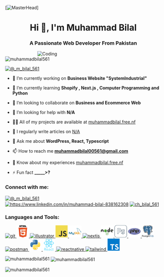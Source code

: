 [![MasterHead](https://www.wpexplorer.com/wp-content/uploads/beginner-dev-skills.png)]

<h1 align="center">Hi 👋, I'm Muhammad Bilal</h1>
<h3 align="center">A Passionate Web Developer From Pakistan</h3>
<img align="right" alt="Coding" width="400" src="https://cdn.dribbble.com/users/1162077/screenshots/3848914/programmer.gif">


<p align="left"> <img src="https://komarev.com/ghpvc/?username=muhammadbilal561&label=Profile%20views&color=0e75b6&style=flat" alt="muhammadbilal561" /> </p>

<p align="left"> <a href="https://twitter.com/@_m_bilal_561" target="blank"><img src="https://img.shields.io/twitter/follow/@_m_bilal_561?logo=twitter&style=for-the-badge" alt="@_m_bilal_561" /></a> </p>

- 🔭 I’m currently working on **Business Website "SystemIndustrial"**

- 🌱 I’m currently learning **Shopify , Next.js , Computer Programming and Python**

- 👯 I’m looking to collaborate on **Business and Ecommerce Web**

- 🤝 I’m looking for help with **N/A**

- 👨‍💻 All of my projects are available at [muhammadbilal.free.nf](muhammadbilal.free.nf)

- 📝 I regularly write articles on [N/A](N/A)

- 💬 Ask me about **WordPress, React, Typescript**

- 📫 How to reach me **muhammadbilal00561@gmail.com**

- 📄 Know about my experiences [muhammadbilal.free.nf](muhammadbilal.free.nf)

- ⚡ Fun fact **_____>?**

<h3 align="left">Connect with me:</h3>
<p align="left">
<a href="https://twitter.com/@_m_bilal_561" target="blank"><img align="center" src="https://raw.githubusercontent.com/rahuldkjain/github-profile-readme-generator/master/src/images/icons/Social/twitter.svg" alt="@_m_bilal_561" height="30" width="40" /></a>
<a href="https://linkedin.com/in/https://www.linkedin.com/in/muhammad-bilal-838162308" target="blank"><img align="center" src="https://raw.githubusercontent.com/rahuldkjain/github-profile-readme-generator/master/src/images/icons/Social/linked-in-alt.svg" alt="https://www.linkedin.com/in/muhammad-bilal-838162308" height="30" width="40" /></a>
<a href="https://instagram.com/ch_bilal_561" target="blank"><img align="center" src="https://raw.githubusercontent.com/rahuldkjain/github-profile-readme-generator/master/src/images/icons/Social/instagram.svg" alt="ch_bilal_561" height="30" width="40" /></a>
</p>

<h3 align="left">Languages and Tools:</h3>
<p align="left"> <a href="https://git-scm.com/" target="_blank" rel="noreferrer"> <img src="https://www.vectorlogo.zone/logos/git-scm/git-scm-icon.svg" alt="git" width="40" height="40"/> </a> <a href="https://www.w3.org/html/" target="_blank" rel="noreferrer"> <img src="https://raw.githubusercontent.com/devicons/devicon/master/icons/html5/html5-original-wordmark.svg" alt="html5" width="40" height="40"/> </a> <a href="https://www.adobe.com/in/products/illustrator.html" target="_blank" rel="noreferrer"> <img src="https://www.vectorlogo.zone/logos/adobe_illustrator/adobe_illustrator-icon.svg" alt="illustrator" width="40" height="40"/> </a> <a href="https://developer.mozilla.org/en-US/docs/Web/JavaScript" target="_blank" rel="noreferrer"> <img src="https://raw.githubusercontent.com/devicons/devicon/master/icons/javascript/javascript-original.svg" alt="javascript" width="40" height="40"/> </a> <a href="https://www.mysql.com/" target="_blank" rel="noreferrer"> <img src="https://raw.githubusercontent.com/devicons/devicon/master/icons/mysql/mysql-original-wordmark.svg" alt="mysql" width="40" height="40"/> </a> <a href="https://nextjs.org/" target="_blank" rel="noreferrer"> <img src="https://cdn.worldvectorlogo.com/logos/nextjs-2.svg" alt="nextjs" width="40" height="40"/> </a> <a href="https://nodejs.org" target="_blank" rel="noreferrer"> <img src="https://raw.githubusercontent.com/devicons/devicon/master/icons/nodejs/nodejs-original-wordmark.svg" alt="nodejs" width="40" height="40"/> </a> <a href="https://www.photoshop.com/en" target="_blank" rel="noreferrer"> <img src="https://raw.githubusercontent.com/devicons/devicon/master/icons/photoshop/photoshop-line.svg" alt="photoshop" width="40" height="40"/> </a> <a href="https://www.php.net" target="_blank" rel="noreferrer"> <img src="https://raw.githubusercontent.com/devicons/devicon/master/icons/php/php-original.svg" alt="php" width="40" height="40"/> </a> <a href="https://www.postgresql.org" target="_blank" rel="noreferrer"> <img src="https://raw.githubusercontent.com/devicons/devicon/master/icons/postgresql/postgresql-original-wordmark.svg" alt="postgresql" width="40" height="40"/> </a> <a href="https://postman.com" target="_blank" rel="noreferrer"> <img src="https://www.vectorlogo.zone/logos/getpostman/getpostman-icon.svg" alt="postman" width="40" height="40"/> </a> <a href="https://www.python.org" target="_blank" rel="noreferrer"> <img src="https://raw.githubusercontent.com/devicons/devicon/master/icons/python/python-original.svg" alt="python" width="40" height="40"/> </a> <a href="https://reactjs.org/" target="_blank" rel="noreferrer"> <img src="https://raw.githubusercontent.com/devicons/devicon/master/icons/react/react-original-wordmark.svg" alt="react" width="40" height="40"/> </a> <a href="https://reactnative.dev/" target="_blank" rel="noreferrer"> <img src="https://reactnative.dev/img/header_logo.svg" alt="reactnative" width="40" height="40"/> </a> <a href="https://tailwindcss.com/" target="_blank" rel="noreferrer"> <img src="https://www.vectorlogo.zone/logos/tailwindcss/tailwindcss-icon.svg" alt="tailwind" width="40" height="40"/> </a> <a href="https://www.typescriptlang.org/" target="_blank" rel="noreferrer"> <img src="https://raw.githubusercontent.com/devicons/devicon/master/icons/typescript/typescript-original.svg" alt="typescript" width="40" height="40"/> </a> </p>

<p><img align="left" src="https://github-readme-stats.vercel.app/api/top-langs?username=muhammadbilal561&show_icons=true&locale=en&layout=compact" alt="muhammadbilal561" /></p>

<p>&nbsp;<img align="center" src="https://github-readme-stats.vercel.app/api?username=muhammadbilal561&show_icons=true&locale=en" alt="muhammadbilal561" /></p>

<p><img align="center" src="https://github-readme-streak-stats.herokuapp.com/?user=muhammadbilal561&" alt="muhammadbilal561" /></p>
